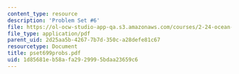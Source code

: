 ```yaml
---
content_type: resource
description: 'Problem Set #6'
file: https://ol-ocw-studio-app-qa.s3.amazonaws.com/courses/2-24-ocean-wave-interaction-with-ships-and-offshore-energy-systems-13-022-spring-2002/1d85681eb58afa2929995bdaa23659c6_pset699probs.pdf
file_type: application/pdf
parent_uid: 2d25aa5b-4267-7b7d-350c-a28defe81c67
resourcetype: Document
title: pset699probs.pdf
uid: 1d85681e-b58a-fa29-2999-5bdaa23659c6
---
```


